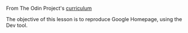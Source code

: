From The Odin Project's [curriculum](http://www.theodinproject.com/courses/web-development-101/lessons/html-css)

The objective of this lesson is to reproduce Google Homepage, using the Dev tool.